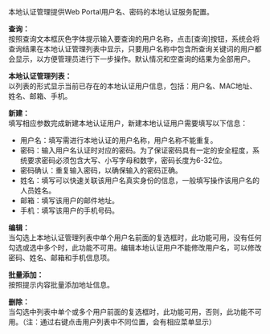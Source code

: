 本地认证管理提供Web Portal用户名、密码的本地认证服务配置。

**查询：**  
按照查询文本框灰色字体提示输入要查询的用户名称，点击[查询]按钮，系统会将查询结果在本地认证管理列表中显示，只要用户名称中包含所查询关键词的用户都会显示，以方便管理员进行下一步操作。默认情况和空查询的结果为全部用户。

**本地认证管理列表：**  
以列表的形式显示当前已存在的本地认证用户信息，包括：用户名、MAC地址、姓名、邮箱、手机。

**新建：**  
填写相应参数完成新建本地认证用户，新建本地认证用户需要填写以下信息：  
- 用户名：填写需进行本地认证的用户名称，用户名称不能重复。  
- 密码：输入用户名认证时对应的密码。为了保证密码具有一定的安全程度，系统要求密码必须包含大写、小写字母和数字，密码长度为6-32位。  
- 密码确认：重复输入密码，以确保输入的密码正确。  
- 姓名：填写可以快速关联该用户名真实身份的信息，一般填写操作该用户名的人员姓名。  
- 邮箱：填写该用户的邮件地址。  
- 手机：填写该用户的手机号码。

**编辑：**  
当勾选上本地认证管理列表中单个用户名前面的复选框时，此功能可用，没有任何勾选或选中多个时，此功能不可用。编辑本地认证用户不能修改用户名，可以修改密码、姓名、邮箱和手机信息项。

**批量添加：**  
按照提示内容批量添加地址信息。

**删除：**  
当勾选中列表中单个或多个用户前面的复选框时，此功能可用，否则，此功能不可用。（注：通过右键点击用户列表中不同位置，会有相应菜单显示）
